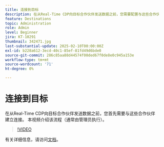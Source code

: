 ```yaml
---
title: 连接到目标
description: 在从Real-Time CDP向目标合作伙伴发送数据之前，您需要配置与这些合作伙伴的连接。 在本视频中了解更多信息。
feature: Destinations
topic: Administration
role: Admin
level: Beginner
jira: KT-10291
thumbnail: 342471.jpg
last-substantial-update: 2025-02-10T00:00:00Z
exl-id: b228a612-3ecd-40c1-85ef-81fd49d6bde0
source-git-commit: 286c85aa88d44574f00ded67f0de8e0c945a153e
workflow-type: tm+mt
source-wordcount: '71'
ht-degree: 0%

---
```


# 连接到目标

在从Real-Time CDP向目标合作伙伴发送数据之前，您首先需要与这些合作伙伴建立连接。 本视频介绍该流程（通常由管理员执行）。

>[!VIDEO](https://video.tv.adobe.com/v/342471/?learn=on&enablevpops)

有关详细信息，请访问[文档](https://experienceleague.adobe.com/zh-hans/docs/experience-platform/destinations/ui/connect-destination)。
